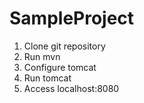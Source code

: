 # SampleProject

1. Clone git repository
2. Run mvn
3. Configure tomcat
4. Run tomcat
5. Access localhost:8080
